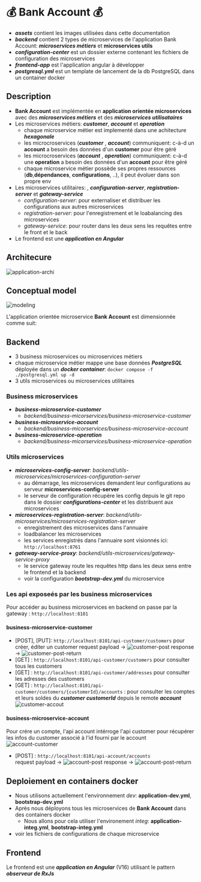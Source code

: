 # 💰 **Bank Account** 💰
- ***assets*** contient les images utilisées dans cette documentation
- ***backend*** contient 2 types de microservices de l'application Bank Account: ***microservices métiers*** et **microservices utils**
- ***configuration-center*** est un dossier externe contenant les fichiers de configuration des microservices
- ***frontend-app*** est l'application angular à développer
- ***postgresql.yml*** est un template de lancement de la db PostgreSQL dans un container docker

## Description

- **Bank Account** est implémentée en **application orientée microservices** avec des ***microservices métiers*** et des ***microservices utilisataires***
- Les microservices métiers: ***customer***, ***account*** et ***operation***
    - chaque microservice métier est implementé dans une achitecture ***hexagonale***
    - les microcroservices (***customer*** , ***account***) communiquent: c-à-d un **account** a besoin des données d'un **customer** pour être géré
    - les microcroservices (***account*** , ***operation***) communiquent: c-à-d une **operation** a besoin des données d'un **account** pour être géré
    - chaque microservice métier possède ses propres ressources (**db**,**dépendances**, **configurations**, ..), il peut évoluer dans son propre env 
- Les microservices utilitaires: , ***configuration-server***, ***registration-server*** et ***gateway-service***
    - *configuration-server*: pour externaliser et distribuer les configurations aux autres microservices
    - *registration-server*: pour l'enregistrement et le loabalancing des microservices
    - *gateway-service*: pour router dans les deux sens les requêtes entre le front et le back
- Le frontend est une ***application en Angular***

## Architecure
![application-archi](./assets/exalt-bank-account-archi.png)

## Conceptual model
![modeling](./assets/exalt-bank-account-conception.png)

L'application orientée microservice **Bank Account** est dimensionnée comme suit:

## Backend
- 3 business microservices ou microservices métiers
- chaque microservice métier mappe une base données ***PostgreSQL*** déployée dans  un ***docker container***: ```docker compose -f ./postgresql.yml up -d```
- 3 utils microservices ou microservices utilitaires

### Business microservices

- ***business-microservice-customer***
    - *backend/business-micorservices/business-microservice-customer*
- ***business-microservice-account***
    - *backend/business-micorservices/business-microservice-account*
- ***business-microservice-operation***
    - *backend/business-micorservices/business-microservice-operation*

### Utils microservices

- ***microservices-config-server***: *backend/utils-microservices/microservices-configuration-server*
    - au démarrage, les microservices demandent leur configurations au serveur **microservices-config-server**
    - le serveur de configuration récupère les config depuis le git repo dans le dossier ***configurations-center*** et les distribuent aux microservices
- ***microservices-registration-server***: *backend/utils-microservices/microservices-registration-server*
    - enregistrement des microservices dans l'annuaire
    - loadbalancer les microservices
    - les services enregistrés dans l'annuaire sont visionnés ici: ```http://localhost:8761```
- ***gateway-service-proxy***: *backend/utils-microservices/gateway-service-proxy*
    - le service gateway route les requêtes http dans les deux sens entre le frontend et la backend
    - voir la configuration ***bootstrap-dev.yml*** du microservice 

### Les api exposeés par les business microservices
Pour accéder au business microservices en backend on passe par la gateway : ```http://localhost:8101```

#### business-microservice-customer
- [POST], [PUT]: ```http://localhost:8101/api-customer/customers```  pour créer, éditer un customer
request payload -> ![customer-post](./assets/customer-post.png)    response -> ![customer-post-return](./assets/customer-post-return.png)
- [GET] : ```http://localhost:8101/api-customer/customers```  pour consulter tous les customers
- [GET] : ```http://localhost:8101/api-customer/addresses``` pour consulter les adresses des customers
- [GET] : ```http://localhost:8101/api-customer/customers/{customerId}/accounts``` : pour consulter les comptes et leurs soldes du ***customer customerId*** depuis le remote ***account***  
![customer-accout](./assets/customer-account.png)

#### business-microservice-account
Pour crére un compte, l'api account intérroge l'api customer pour récupérer les infos du customer associé à l'id fourni par le account
![account-customer](./assets/account-customer-post.png)
- [POST] : ```http://localhost:8101/api-account/accounts```  
   request payload -> ![account-post](./assets/account-post.png)    response -> ![account-post-return](./assets/account-post-return.png)

## Deploiement en containers docker
- Nous utilisons actuellement l'environnement *dev*: **application-dev.yml**, **bootstrap-dev.yml**
- Après nous déployons tous les microservices de **Bank Account** dans des containers docker
    - Nous allons pour cela utiliser l'environement *integ*: **application-integ.yml**, **bootstrap-integ.yml**
- voir les fichiers de configurations de chaque microservice


## Frontend
Le frontend est une ***application en Angular*** (V16) utilisant le pattern ***observeur de RxJs***
